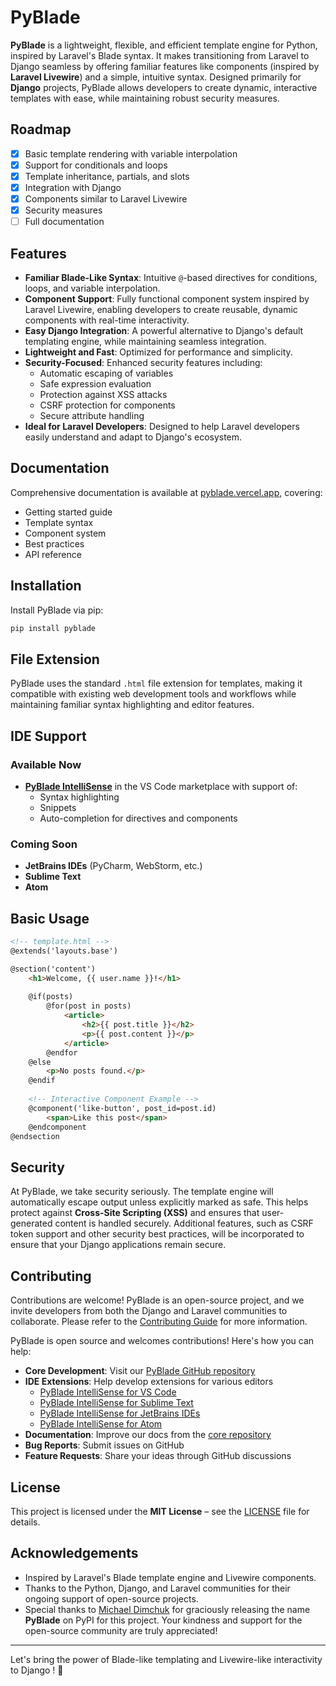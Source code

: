 # PyBlade

**PyBlade** is a lightweight, flexible, and efficient template engine for Python, inspired by Laravel's Blade syntax. It makes transitioning from Laravel to Django seamless by offering familiar features like components (inspired by **Laravel Livewire**) and a simple, intuitive syntax. Designed primarily for **Django** projects, PyBlade allows developers to create dynamic, interactive templates with ease, while maintaining robust security measures.

## Roadmap

- [x] Basic template rendering with variable interpolation
- [x] Support for conditionals and loops
- [x] Template inheritance, partials, and slots
- [x] Integration with Django
- [x] Components similar to Laravel Livewire
- [x] Security measures
- [ ] Full documentation

## Features

- **Familiar Blade-Like Syntax**: Intuitive `@`-based directives for conditions, loops, and variable interpolation.
- **Component Support**: Fully functional component system inspired by Laravel Livewire, enabling developers to create reusable, dynamic components with real-time interactivity.
- **Easy Django Integration**: A powerful alternative to Django's default templating engine, while maintaining seamless integration.
- **Lightweight and Fast**: Optimized for performance and simplicity.
- **Security-Focused**: Enhanced security features including:
  - Automatic escaping of variables
  - Safe expression evaluation
  - Protection against XSS attacks
  - CSRF protection for components
  - Secure attribute handling
- **Ideal for Laravel Developers**: Designed to help Laravel developers easily understand and adapt to Django's ecosystem.

## Documentation

Comprehensive documentation is available at [pyblade.vercel.app](https://pyblade.vercel.app), covering:
- Getting started guide
- Template syntax
- Component system
- Best practices
- API reference


## Installation

Install PyBlade via pip:

```bash
pip install pyblade
```

## File Extension

PyBlade uses the standard `.html` file extension for templates, making it compatible with existing web development tools and workflows while maintaining familiar syntax highlighting and editor features.


## IDE Support

### Available Now
- [**PyBlade IntelliSense**](https://marketplace.visualstudio.com/items?itemName=antares.pyblade-intellisense) in the VS Code marketplace with support of:
  - Syntax highlighting
  - Snippets
  - Auto-completion for directives and components

### Coming Soon
- **JetBrains IDEs** (PyCharm, WebStorm, etc.)
- **Sublime Text**
- **Atom**

## Basic Usage

```html
<!-- template.html -->
@extends('layouts.base')

@section('content')
    <h1>Welcome, {{ user.name }}!</h1>
    
    @if(posts)
        @for(post in posts)
            <article>
                <h2>{{ post.title }}</h2>
                <p>{{ post.content }}</p>
            </article>
        @endfor
    @else
        <p>No posts found.</p>
    @endif
    
    <!-- Interactive Component Example -->
    @component('like-button', post_id=post.id)
        <span>Like this post</span>
    @endcomponent
@endsection
```

## Security

At PyBlade, we take security seriously. The template engine will automatically escape output unless explicitly marked as safe. This helps protect against **Cross-Site Scripting (XSS)** and ensures that user-generated content is handled securely. Additional features, such as CSRF token support and other security best practices, will be incorporated to ensure that your Django applications remain secure.

## Contributing

Contributions are welcome! PyBlade is an open-source project, and we invite developers from both the Django and Laravel communities to collaborate. Please refer to the [Contributing Guide](docs/CONTRIBUTING.md) for more information.

PyBlade is open source and welcomes contributions! Here's how you can help:

- **Core Development**: Visit our [PyBlade GitHub repository](https://github.com/antaresmugisho/pyblade)
- **IDE Extensions**: Help develop extensions for various editors
    - [PyBlade IntelliSense for VS Code](https://github.com/antaresmugisho/pybladeintellisense-vscode)
    - [PyBlade IntelliSense for Sublime Text](https://github.com/antaresmugisho/pybladeintellisense-sublime)
    - [PyBlade IntelliSense for JetBrains IDEs](https://github.com/antaresmugisho/pybladeintellisense-jetbrains)
    - [PyBlade IntelliSense for Atom](https://github.com/antaresmugisho/pybladeintellisense-atom)
- **Documentation**: Improve our docs from the [core repository](https://github.com/antaresmugisho/pyblade)
- **Bug Reports**: Submit issues on GitHub
- **Feature Requests**: Share your ideas through GitHub discussions


## License

This project is licensed under the **MIT License** – see the [LICENSE](LICENSE) file for details.

## Acknowledgements

- Inspired by Laravel's Blade template engine and Livewire components.
- Thanks to the Python, Django, and Laravel communities for their ongoing support of open-source projects.
- Special thanks to [Michael Dimchuk](https://github.com/michaeldimchuk) for graciously releasing the
name **PyBlade** on PyPI for this project. Your kindness and support for the open-source community are truly appreciated!

---
Let's bring the power of Blade-like templating and Livewire-like interactivity to Django ! 🚀
